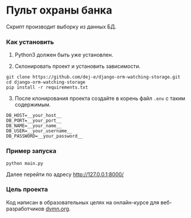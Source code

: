 # Пульт охраны банка

Скрипт производит выборку из данных БД.

### Как установить

1. Python3 должен быть уже установлен.

2. Склонировать проект и установить зависимости.

```
git clone https://github.com/dej-e/django-orm-watching-storage.git
cd django-orm-watching-storage
pip install -r requirements.txt
```

3. После клонирования проекта создайте в корень файл ```.env``` с таким содержимым.

```
DB_HOST=__your_host__
DB_PORT=__your_port__
DB_NAME=__your_name__
DB_USER=__your_username__
DB_PASSWORD=__your_password__
```

### Пример запуска

```
python main.py
```

Далее перейти по адресу http://127.0.0.1:8000/

### Цель проекта

Код написан в образовательных целях на онлайн-курсе для веб-разработчиков [dvmn.org](https://dvmn.org/).

